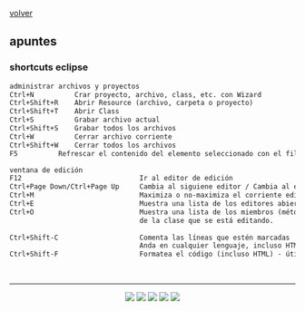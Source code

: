[volver](apuntes.md)<br/>
## apuntes

### shortcuts eclipse

```markdown
administrar archivos y proyectos
Ctrl+N          Crar proyecto, archivo, class, etc. con Wizard
Ctrl+Shift+R 	Abrir Resource (archivo, carpeta o proyecto)
Ctrl+Shift+T    Abrir Class
Ctrl+S 	        Grabar archivo actual
Ctrl+Shift+S 	Grabar todos los archivos
Ctrl+W 	        Cerrar archivo corriente
Ctrl+Shift+W 	Cerrar todos los archivos
F5 	        Refrescar el contenido del elemento seleccionado con el file system
```
```markdown
ventana de edición
F12 	                        Ir al editor de edición
Ctrl+Page Down/Ctrl+Page Up 	Cambia al siguiene editor / Cambia al editor previo
Ctrl+M 	                        Maximiza o no-maximiza el corriente editor
Ctrl+E 	                        Muestra una lista de los editores abiertos
Ctrl+O 	                        Muestra una lista de los miembros (métodos y atributos) 
                                de la clase que se está editando.
                                
Ctrl+Shift-C 	                Comenta las líneas que estén marcadas
                                Anda en cualquier lenguaje, incluso HTML.
Ctrl+Shift-F 	                Formatea el código (incluso HTML) - útil antes de entregar.
                                
                                
```
<hr/>

<center><img src="imagenes/logo-java-1.png" />&nbsp;<img src="imagenes/logo-linux-1.png" />&nbsp;<img src="imagenes/logo-java-2.png" />&nbsp;<img src="imagenes/logo-tomcat.png" />&nbsp;<img src="imagenes/logo-lamadrid-1.png" /></center>
